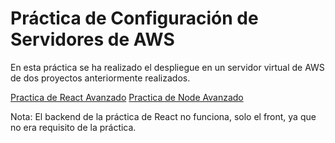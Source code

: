 # Práctica de Configuración de Servidores de AWS
En esta práctica se ha realizado el despliegue en un servidor virtual de AWS de dos proyectos anteriormente realizados.


[Practica de React Avanzado](http://ec2-44-212-6-93.compute-1.amazonaws.com/)
[Practica de Node Avanzado](http://44.212.6.93)

Nota: El backend de la práctica de React no funciona, solo el front, ya que no era requisito de la práctica.
